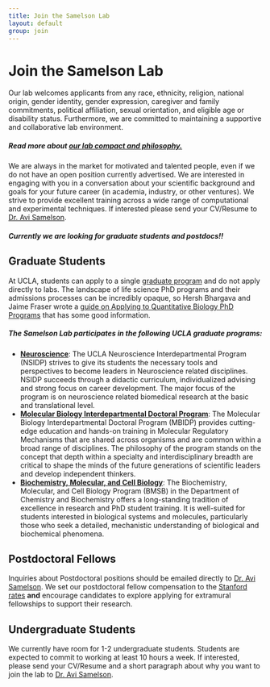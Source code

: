 ```yaml
---
title: Join the Samelson Lab
layout: default
group: join
---
```


# Join the Samelson Lab
Our lab welcomes applicants from any race, ethnicity, religion, national origin, gender identity, gender expression, caregiver and family commitments, political affiliation, sexual orientation, and eligible age or disability status. Furthermore, we are committed to maintaining a supportive and collaborative lab environment.<br>
##### Read more about [our lab compact and philosophy.](/philosophy/)<br>

We are always in the market for motivated and talented people, even if we do not have an open position currently advertised. We are interested in engaging with you in a conversation about your scientific background and goals for your future career (in academia, industry, or other ventures). We strive to provide excellent training across a wide range of computational and experimental techniques. If interested please send your CV/Resume to [Dr. Avi Samelson](/contact).

##### Currently we are looking for graduate students and postdocs!! #####

## Graduate Students

At UCLA, students can apply to a single [graduate program](https://grad.ucla.edu/) and do not apply directly to labs. The landscape of life science PhD programs and their admissions processes can be incredibly opaque, so Hersh Bhargava and Jaime Fraser wrote a [guide on Applying to Quantitative Biology PhD Programs](https://hershbhargava.com/writing/applying-to-phd-programs/) that has some good information. 

##### The Samelson Lab participates in the following UCLA graduate programs:
  * **[Neuroscience](https://neuroscience.ucla.edu/)**: The UCLA Neuroscience Interdepartmental Program (NSIDP) strives to give its students the necessary tools and perspectives to become leaders in Neuroscience related disciplines. NSIDP succeeds through a didactic curriculum, individualized advising and strong focus on career development. The major focus of the program is on neuroscience related biomedical research at the basic and translational level.
  * **[Molecular Biology Interdepartmental Doctoral Program](https://www.mbi.ucla.edu/mbidp)**: The Molecular Biology Interdepartmental Doctoral Program (MBIDP) provides cutting-edge education and hands-on training in Molecular Regulatory Mechanisms that are shared across organisms and are common within a broad range of disciplines. The philosophy of the program stands on the concept that depth within a specialty and interdisciplinary breadth are critical to shape the minds of the future generations of scientific leaders and develop independent thinkers.
  * **[Biochemistry, Molecular, and Cell Biology](https://bmsb.chem.ucla.edu/)**: The Biochemistry, Molecular, and Cell Biology Program (BMSB) in the Department of Chemistry and Biochemistry offers a long-standing tradition of excellence in research and PhD student training. It is well-suited for students interested in biological systems and molecules, particularly those who seek a detailed, mechanistic understanding of biological and biochemical phenomena. ​​

## Postdoctoral Fellows

Inquiries about Postdoctoral positions should be emailed directly to [Dr. Avi Samelson](/contact). We set our postdoctoral fellow compensation to the [Stanford rates](https://postdocs.stanford.edu/funding-levels-and-guidelines) **and** encourage candidates to explore applying for extramural fellowships to support their research.

## Undergraduate Students

We currently have room for 1-2 undergraduate students. Students are expected to commit to working at least 10 hours a week.  If interested, please send your CV/Resume and a short paragraph about why you want to join the lab to [Dr. Avi Samelson](/contact).



